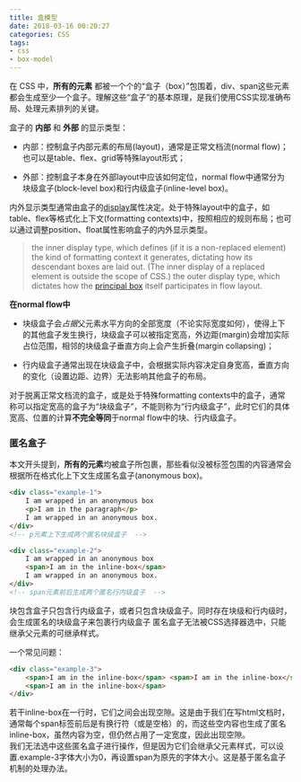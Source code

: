 ```yaml
---
title: 盒模型
date: 2018-03-16 00:20:27
categories: CSS
tags:
- css 
- box-model 
---
```


在 CSS 中，**所有的元素** 都被一个个的“盒子（box）”包围着，div、span这些元素都会生成至少一个盒子。理解这些“盒子”的基本原理，是我们使用CSS实现准确布局、处理元素排列的关键。


盒子的 **内部** 和 **外部** 的显示类型：

- 内部：控制盒子内部元素的布局(layout)，通常是正常文档流(normal flow)；也可以是table、flex、grid等特殊layout形式；

- 外部：控制盒子本身在外部layout中应该如何定位，normal flow中通常分为块级盒子(block-level box)和行内级盒子(inline-level box)。

内外显示类型通常由盒子的[display](https://drafts.csswg.org/css-display/#the-display-properties)属性决定。处于特殊layout中的盒子，如table、flex等格式化上下文(formatting contexts)中，按照相应的规则布局；也可以通过调整position、float属性影响盒子的内外显示类型。


> the inner display type, which defines (if it is a non-replaced element) the kind of formatting context it generates, dictating how its descendant boxes are laid out. (The inner display of a replaced element is outside the scope of CSS.)
the outer display type, which dictates how the [principal box](https://developer.mozilla.org/en-US/docs/Web/CSS/Visual_formatting_model#Box_generation) itself participates in flow layout.

<!-- more -->

**在normal flow中**
- 块级盒子会*占据*父元素水平方向的全部宽度（不论实际宽度如何），使得上下的其他盒子发生换行，块级盒子可以被指定宽高，外边距(margin)会增加实际占位范围，相邻的块级盒子垂直方向上会产生折叠(margin collapsing)；

- 行内级盒子通常出现在块级盒子中，会根据实际内容决定自身宽高，垂直方向的变化（设置边距、边界）无法影响其他盒子的布局。

对于脱离正常文档流的盒子，或是处于特殊formatting contexts中的盒子，通常称可以指定宽高的盒子为“块级盒子”，不能则称为“行内级盒子”，此时它们的具体宽高、位置的计算**不完全等同**于normal flow中的块、行内级盒子。

### 匿名盒子
本文开头提到，**所有的元素**均被盒子所包裹，那些看似没被标签包围的内容通常会根据所在格式化上下文生成匿名盒子(anonymous box)。
``` html
<div class="example-1">
    I am wrapped in an anonymous box 
    <p>I am in the paragraph</p>
    I am wrapped in an anonymous box.
</div>
<!-- p元素上下生成两个匿名块级盒子  -->

<div class="example-2">
    I am wrapped in an anonymous box 
    <span>I am in the inline-box</span>
    I am wrapped in an anonymous box.
</div>
<!-- span元素前后生成两个匿名行内级盒子  -->
```
块包含盒子只包含行内级盒子，或者只包含块级盒子。同时存在块级和行内级时，会生成匿名的块级盒子来包裹行内级盒子
匿名盒子无法被CSS选择器选中，只能继承父元素的可继承样式。

一个常见问题：
``` html
<div class="example-3">
    <span>I am in the inline-box</span> <span>I am in the inline-box</span>
    <span>I am in the inline-box</span>
</div>
```
若干inline-box在一行时，它们之间会出现空隙。这是由于我们在写html文档时，通常每个span标签前后是有换行符（或是空格）的，而这些空内容也生成了匿名inline-box，虽然内容为空，但仍然占用了一定宽度，因此出现空隙。<br/>
我们无法选中这些匿名盒子进行操作，但是因为它们会继承父元素样式，可以设置.example-3字体大小为0，再设置span为原先的字体大小。这是基于匿名盒子机制的处理办法。